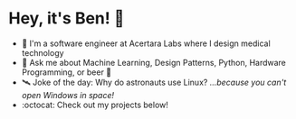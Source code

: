 # Hey, it's Ben! :vulcan_salute:

- :hospital: I'm a software engineer at Acertara Labs where I design medical technology
- :speech_balloon: Ask me about Machine Learning, Design Patterns, Python, Hardware Programming, or beer :beer:
- :artificial_satellite: Joke of the day: Why do astronauts use Linux? _...because you can't open Windows in space!_
- :octocat: Check out my projects below!

